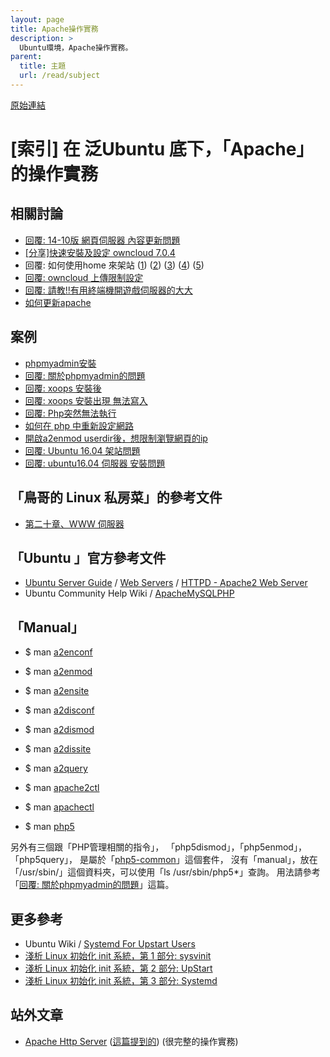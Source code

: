 ```yaml
---
layout: page
title: Apache操作實務
description: >
  Ubuntu環境，Apache操作實務。
parent:
  title: 主題
  url: /read/subject
---
```


[原始連結](http://www.ubuntu-tw.org/modules/newbb/viewtopic.php?post_id=333560#forumpost333560)


# [索引] 在 泛Ubuntu 底下，「Apache」的操作實務


## 相關討論

* [回覆: 14-10版 網頁伺服器 內容更新問題](http://www.ubuntu-tw.org/modules/newbb/viewtopic.php?post_id=330888#forumpost330888)
* [[分享]快速安裝及設定 owncloud 7.0.4](http://www.ubuntu-tw.org/modules/newbb/viewtopic.php?topic_id=94422)
* 回覆: 如何使用home 來架站 ([1](http://www.ubuntu-tw.org/modules/newbb/viewtopic.php?post_id=330962#forumpost330962)) ([2](http://www.ubuntu-tw.org/modules/newbb/viewtopic.php?post_id=330964#forumpost330964)) ([3](http://www.ubuntu-tw.org/modules/newbb/viewtopic.php?post_id=330986#forumpost330986)) ([4](http://www.ubuntu-tw.org/modules/newbb/viewtopic.php?post_id=330968#forumpost330968)) ([5](http://www.ubuntu-tw.org/modules/newbb/viewtopic.php?post_id=330992#forumpost330992))
* [回覆: owncloud 上傳限制設定](http://www.ubuntu-tw.org/modules/newbb/viewtopic.php?post_id=331756#forumpost331756)
* [回覆: 請教!!有用終端機開遊戲伺服器的大大](http://www.ubuntu-tw.org/modules/newbb/viewtopic.php?post_id=329440#forumpost329440)
* [如何更新apache](http://www.ubuntu-tw.org/modules/newbb/viewtopic.php?topic_id=93934)


## 案例

* [phpmyadmin安裝](http://www.ubuntu-tw.org/modules/newbb/viewtopic.php?post_id=339148#forumpost339148)
* [回覆: 關於phpmyadmin的問題](http://www.ubuntu-tw.org/modules/newbb/viewtopic.php?post_id=320994#forumpost320994)
* [回覆: xoops 安裝後](http://www.ubuntu-tw.org/modules/newbb/viewtopic.php?post_id=333406#forumpost333406)
* [回覆: xoops 安裝出現 無法寫入](http://www.ubuntu-tw.org/modules/newbb/viewtopic.php?post_id=331442#forumpost331442)
* [回覆: Php突然無法執行](http://www.ubuntu-tw.org/modules/newbb/viewtopic.php?post_id=330362#forumpost330362)
* [如何在 php 中重新設定網路](http://www.ubuntu-tw.org/modules/newbb/viewtopic.php?post_id=334758#forumpost334758)
* [開啟a2enmod userdir後，想限制瀏覽網頁的ip](http://www.ubuntu-tw.org/modules/newbb/viewtopic.php?post_id=338534#forumpost338534)
* [回覆: Ubuntu 16.04 架站問題](https://www.ubuntu-tw.org/modules/newbb/viewtopic.php?post_id=351892#forumpost351892)
* [回覆: ubuntu16.04 伺服器 安裝問題](https://www.ubuntu-tw.org/modules/newbb/viewtopic.php?post_id=355042#forumpost355042)


## 「鳥哥的 Linux 私房菜」的參考文件

*  [ 第二十章、WWW 伺服器](http://linux.vbird.org/linux_server/0360apache.php)


## 「Ubuntu 」官方參考文件

* [Ubuntu Server Guide](https://help.ubuntu.com/lts/serverguide/index.html) / [Web Servers](https://help.ubuntu.com/lts/serverguide/web-servers.html) / [HTTPD - Apache2 Web Server](https://help.ubuntu.com/lts/serverguide/httpd.html)
* Ubuntu Community Help Wiki / [ApacheMySQLPHP](https://help.ubuntu.com/community/ApacheMySQLPHP)


## 「Manual」

* $ man [a2enconf](http://manpages.ubuntu.com/manpages/trusty/en/man8/a2enconf.8.html)
* $ man [a2enmod](http://manpages.ubuntu.com/manpages/trusty/en/man8/a2enmod.8.html)
* $ man [a2ensite](http://manpages.ubuntu.com/manpages/trusty/en/man8/a2ensite.8.html)
* $ man [a2disconf](http://manpages.ubuntu.com/manpages/trusty/en/man8/a2disconf.8.html)
* $ man [a2dismod](http://manpages.ubuntu.com/manpages/trusty/en/man8/a2dismod.8.html)
* $ man [a2dissite](http://manpages.ubuntu.com/manpages/trusty/en/man8/a2dissite.8.html)
* $ man [a2query](http://manpages.ubuntu.com/manpages/trusty/en/man1/a2query.1.html)
* $ man [apache2ctl](http://manpages.ubuntu.com/manpages/trusty/en/man8/apache2ctl.8.html)
* $ man [apachectl](http://manpages.ubuntu.com/manpages/trusty/en/man8/apachectl.8.html)


* $ man [php5](http://manpages.ubuntu.com/manpages/trusty/en/man1/php5.1.html)

另外有三個跟「PHP管理相關的指令」，
「php5dismod」，「php5enmod」，「php5query」，
是屬於「[php5-common](http://packages.ubuntu.com/trusty/php5-common)」這個套件，
沒有「manual」，放在「/usr/sbin/」這個資料夾，可以使用「ls /usr/sbin/php5*」查詢。
用法請參考「[回覆: 關於phpmyadmin的問題](http://www.ubuntu-tw.org/modules/newbb/viewtopic.php?post_id=320994#forumpost320994)」這篇。


## 更多參考

* Ubuntu Wiki / [Systemd For Upstart Users](https://wiki.ubuntu.com/SystemdForUpstartUsers)
* [淺析 Linux 初始化 init 系統，第 1 部分: sysvinit](http://www.ibm.com/developerworks/cn/linux/1407_liuming_init1/)
* [淺析 Linux 初始化 init 系統，第 2 部分: UpStart](http://www.ibm.com/developerworks/cn/linux/1407_liuming_init2/)
* [淺析 Linux 初始化 init 系統，第 3 部分: Systemd](http://www.ibm.com/developerworks/cn/linux/1407_liuming_init3/)


## 站外文章

* [Apache Http Server](http://lms.ctl.cyut.edu.tw/sysdata/53/20253/doc/bde3934073d34191/attach/1094276.htm) ([這篇提到的](http://www.ubuntu-tw.org/modules/newbb/viewtopic.php?post_id=338534#forumpost338534)) (很完整的操作實務)

